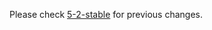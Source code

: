 

Please check [5-2-stable](https://github.com/rails/rails/blob/5-2-stable/actioncable/CHANGELOG.md) for previous changes.
